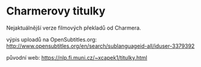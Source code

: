 # Charmerovy titulky

Nejaktuálnější verze filmových překladů od Charmera.

výpis uploadů na OpenSubtitles.org:
http://www.opensubtitles.org/en/search/sublanguageid-all/iduser-3379392

původní web:
https://nlp.fi.muni.cz/~xcapek1/titulky.html
